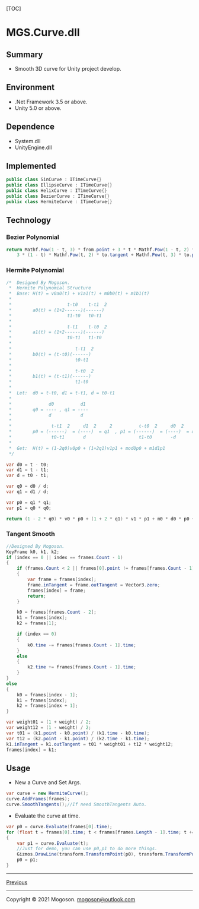 [TOC]

# MGS.Curve.dll

## Summary

- Smooth 3D curve for Unity project develop.

## Environment

- .Net Framework 3.5 or above.
- Unity 5.0 or above.

## Dependence

- System.dll
- UnityEngine.dll

## Implemented

```C#
public class SinCurve : ITimeCurve{}
public class EllipseCurve : ITimeCurve{}
public class HelixCurve : ITimeCurve{}
public class BezierCurve : ITimeCurve{}
public class HermiteCurve : ITimeCurve{}
```

## Technology

### Bezier Polynomial

```C#
return Mathf.Pow(1 - t, 3) * from.point + 3 * t * Mathf.Pow(1 - t, 2) * from.tangent +
    3 * (1 - t) * Mathf.Pow(t, 2) * to.tangent + Mathf.Pow(t, 3) * to.point;
```

### Hermite Polynomial

```C#
/*  Designed By Mogoson.
 *  Hermite Polynomial Structure
 *  Base: H(t) = v0a0(t) + v1a1(t) + m0b0(t) + m1b1(t)
 * 
 *                     t-t0    t-t1  2
 *        a0(t) = (1+2------)(------)
 *                     t1-t0   t0-t1
 *                    
 *                     t-t1    t-t0  2
 *        a1(t) = (1+2------)(------)
 *                     t0-t1   t1-t0
 * 
 *                        t-t1  2
 *        b0(t) = (t-t0)(------)
 *                        t0-t1
 * 
 *                        t-t0  2
 *        b1(t) = (t-t1)(------)
 *                        t1-t0
 * 
 *  Let:  d0 = t-t0, d1 = t-t1, d = t0-t1
 * 
 *              d0          d1
 *        q0 = ---- , q1 = ----
 *              d           d
 * 
 *               t-t1  2     d1  2     2          t-t0  2     d0  2     2
 *        p0 = (------)  = (----)  = q1  , p1 = (------)  = (----)  = q0
 *               t0-t1       d                    t1-t0       -d
 * 
 *  Get:  H(t) = (1-2q0)v0p0 + (1+2q1)v1p1 + mod0p0 + m1d1p1
 */

var d0 = t - t0;
var d1 = t - t1;
var d = t0 - t1;

var q0 = d0 / d;
var q1 = d1 / d;

var p0 = q1 * q1;
var p1 = q0 * q0;

return (1 - 2 * q0) * v0 * p0 + (1 + 2 * q1) * v1 * p1 + m0 * d0 * p0 + m1 * d1 * p1;
```

### Tangent Smooth

```C#
//Designed By Mogoson.
KeyFrame k0, k1, k2;
if (index == 0 || index == frames.Count - 1)
{
    if (frames.Count < 2 || frames[0].point != frames[frames.Count - 1].point)
    {
        var frame = frames[index];
        frame.inTangent = frame.outTangent = Vector3.zero;
        frames[index] = frame;
        return;
    }

    k0 = frames[frames.Count - 2];
    k1 = frames[index];
    k2 = frames[1];

    if (index == 0)
    {
        k0.time -= frames[frames.Count - 1].time;
    }
    else
    {
        k2.time += frames[frames.Count - 1].time;
    }
}
else
{
    k0 = frames[index - 1];
    k1 = frames[index];
    k2 = frames[index + 1];
}

var weight01 = (1 + weight) / 2;
var weight12 = (1 - weight) / 2;
var t01 = (k1.point - k0.point) / (k1.time - k0.time);
var t12 = (k2.point - k1.point) / (k2.time - k1.time);
k1.inTangent = k1.outTangent = t01 * weight01 + t12 * weight12;
frames[index] = k1;
```

## Usage

- New a Curve and Set Args.

```C#
var curve = new HermiteCurve();
curve.AddFrames(frames);
curve.SmoothTangents();//If need SmoothTangents Auto.
```

- Evaluate the curve at time.

```C#
var p0 = curve.Evaluate(frames[0].time);
for (float t = frames[0].time; t < frames[frames.Length - 1].time; t += delta)
{
    var p1 = curve.Evaluate(t);
    //Just for demo, you can use p0,p1 to do more things.
    Gizmos.DrawLine(transform.TransformPoint(p0), transform.TransformPoint(p1));
    p0 = p1;
}
```

------

[Previous](../../README.md)

------

Copyright © 2021 Mogoson.	mogoson@outlook.com